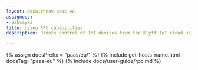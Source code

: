 ```yaml
---
layout: docwithnav-paas-eu
assignees:
- ashvayka
title: Using RPC capabilities
description: Remote control of IoT devices from the Klyff IoT cloud using RPC feature

---
```


{% assign docsPrefix = "paas/eu/" %}
{% include get-hosts-name.html docsTag="paas-eu" %}
{% include docs/user-guide/rpc.md %}
